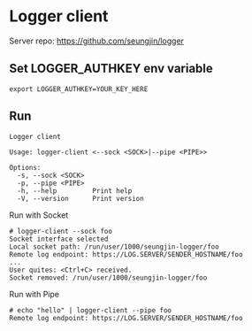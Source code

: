 # Logger client
Server repo: <https://github.com/seungjin/logger>

## Set LOGGER_AUTHKEY env variable 
```consle
export LOGGER_AUTHKEY=YOUR_KEY_HERE
```

## Run
```console
Logger client

Usage: logger-client <--sock <SOCK>|--pipe <PIPE>>

Options:
  -s, --sock <SOCK>  
  -p, --pipe <PIPE>  
  -h, --help         Print help
  -V, --version      Print version
```

Run with Socket
```console
# logger-client --sock foo
Socket interface selected
Local socket path: /run/user/1000/seungjin-logger/foo
Remote log endpoint: https://LOG.SERVER/SENDER_HOSTNAME/foo
...
User quites: <Ctrl+C> received.
Socket removed: /run/user/1000/seungjin-logger/foo
```

Run with Pipe
```console
# echo "hello" | logger-client --pipe foo
Remote log endpoint: https://LOG.SERVER/SENDER_HOSTNAME/foo
```


